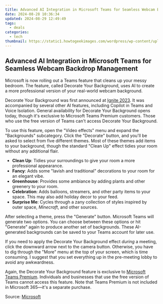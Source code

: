 ```yaml
---
title: Advanced AI Integration in Microsoft Teams for Seamless Webcam Backdrop Management
date: 2024-08-28 10:36:34
updated: 2024-08-29 12:49:49
tags:
  - deals
categories:
  - tech
thumbnail: https://static1.howtogeekimages.com/wordpress/wp-content/uploads/2023/08/microsoft-teams-logo-2.jpg
---
```


## Advanced AI Integration in Microsoft Teams for Seamless Webcam Backdrop Management

Microsoft is now rolling out a Teams feature that cleans up your messy bedroom. The feature, called Decorate Your Background, uses AI to create a more professional version of your real-world webcam background.

 Decorate Your Background was first announced at [Ignite 2023](https://techcommunity.microsoft.com/t5/microsoft-teams-blog/what-s-new-in-microsoft-teams-microsoft-ignite-2023/ba-p/3976670). It was accompanied by several other AI features, including Copilot in Teams and Voice Isolation. General availability for Decorate Your Background opens today, though it's exclusive to Microsoft Teams Premium customers. Those who use the free version of Teams can't access Decorate Your Background.

 To use this feature, open the "Video effects" menu and expand the "Backgrounds" subcategory. Click the "Decorate" button, and you'll be asked to select from five different themes. Most of these themes add items to your background, though the standard "Clean Up" effect tidies your room without any additional flair.

* **Clean Up**: Tidies your surroundings to give your room a more professional appearance.
* **Fancy**: Adds some "lavish and traditional" decorations to your room for an elegant vibe.
* **Greenhouse**: Provides some ambiance by adding plants and other greenery to your room.
* **Celebration**: Adds balloons, streamers, and other party items to your space. This may also add holiday decor to your feed.
* **Surprise Me**: Cycles through a zany collection of styles inspired by outer space, _Minecraft_, and other sources.

 After selecting a theme, press the "Generate" button. Microsoft Teams will generate two options. You can choose between these options or hit "Generate" again to produce another set of backgrounds. These AI-generated backgrounds can be saved to your Teams account for later use.

 If you need to apply the Decorate Your Background effect _during_ a meeting, click the downward arrow next to the camera button. Otherwise, you have to dig through the "More" menu at the top of your screen, which is time consuming. I suggest that you set everything up in the pre-meeting lobby to avoid any awkwardness.

 Again, the Decorate Your Background feature is exclusive to [Microsoft Teams Premium](https://www.microsoft.com/en-us/microsoft-teams/premium). Individuals and businesses that use the free version of Teams cannot access this feature. Note that Teams Premium is not included in Microsoft 365—it's a separate purchase.

 Source: [Microsoft](https://techcommunity.microsoft.com/t5/microsoft-teams-blog/decorate-your-background-in-microsoft-teams-premium-now/ba-p/4042705)

<ins class="adsbygoogle"
     style="display:block"
     data-ad-format="autorelaxed"
     data-ad-client="ca-pub-7571918770474297"
     data-ad-slot="1223367746"></ins>



<ins class="adsbygoogle"
     style="display:block"
     data-ad-client="ca-pub-7571918770474297"
     data-ad-slot="8358498916"
     data-ad-format="auto"
     data-full-width-responsive="true"></ins>
